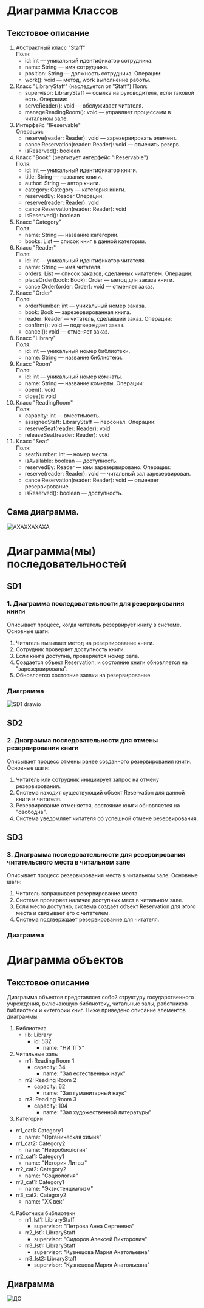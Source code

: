 
# Диаграмма Классов
## Текстовое описание
1. Абстрактный класс "Staff"  
    Поля:
    - id: int — уникальный идентификатор сотрудника.
    - name: String — имя сотрудника.
    - position: String — должность сотрудника.
    Операции:
    - work(): void — метод, work выполнение работы.
2. Класс "LibraryStaff" (наследуется от "Staff")
    Поля:
    - supervisor: LibraryStaff — ссылка на руководителя, если таковой есть.
    Операции:
    - serveReader(): void — обслуживает читателя.
    - manageReadingRoom(): void — управляет процессами в читальном зале.
3. Интерфейс "IReservable"  
    Операции:
    - reserve(reader: Reader): void — зарезервировать элемент.
    - cancelReservation(reader: Reader): void — отменить резерв.
    - isReserved(): boolean
4. Класс "Book" (реализует интерфейс "IReservable")  
    Поля:
    - id: int — уникальный идентификатор книги.
    - title: String — название книги.
    - author: String — автор книги.
    - category: Category — категория книги.
    - reservedBy: Reader
    Операции:
    - reserve(reader: Reader): void
    - cancelReservation(reader: Reader): void
    - isReserved(): boolean
5. Класс "Category"  
    Поля:
    - name: String — название категории.
    - books: List<Book> — список книг в данной категории.
6. Класс "Reader"  
    Поля:
    - id: int — уникальный идентификатор читателя.
    - name: String — имя читателя.
    - orders: List<Order> — список заказов, сделанных читателем.
    Операции:
    - placeOrder(book: Book): Order — метод для заказа книги.
    - cancelOrder(order: Order): void — отменяет заказ.
7. Класс "Order"  
    Поля:
    - orderNumber: int — уникальный номер заказа.
    - book: Book — зарезервированная книга.
    - reader: Reader — читатель, сделавший заказ.
    Операции:
    - confirm(): void — подтверждает заказ.
    - cancel(): void — отменяет заказ.
8. Класс "Library"  
    Поля:
    - id: int — уникальный номер библиотеки.
    - name: String — название библиотеки.
9. Класс "Room"  
    Поля:
    - id: int — уникальный номер комнаты.
    - name: String — название комнаты.
    Операции:
    - open(): void 
    - close(): void 
10. Класс "ReadingRoom"  
    Поля:
    - capacity: int — вместимость.
    - assignedStaff: LibraryStaff — персонал.
    Операции:
    - reserveSeat(reader: Reader): void 
    - releaseSeat(reader: Reader): void 
11. Класс "Seat"  
    Поля:
    - seatNumber: int — номер места.
    - isAvailable: boolean — доступность.
    - reservedBy: Reader — кем зарезервировано.
    Операции:
    - reserve(reader: Reader): void — читальный зал зарезервирован.
    - cancelReservation(reader: Reader): void — отменяет резервирование.
    - isReserved(): boolean — доступность.


## Сама диаграмма.
![АХАХХАХАХА](https://github.com/user-attachments/assets/4982cc95-cb0c-467a-826f-4236bef39c08)


# Диаграмма(мы) последовательностей

## SD1
### 1. Диаграмма последовательности для резервирования книги  
   Описывает процесс, когда читатель резервирует книгу в системе. Основные шаги:
   1. Читатель вызывает метод на резервирование книги.
   2. Сотрудник проверяет доступность книги.
   3. Если книга доступна, проверяется номер зала.
   4. Создается объект Reservation, и состояние книги обновляется на "зарезервирована".
   5. Обновляется состояние заявки на резервирование.
### Диаграмма
![SD1 drawio](https://github.com/user-attachments/assets/17c47c8d-1880-475d-a4ab-a7b3e98ae05f)


## SD2
### 2. Диаграмма последовательности для отмены резервирования книги  
   Описывает процесс отмены ранее созданного резервирования книги. Основные шаги:
   1. Читатель или сотрудник инициирует запрос на отмену резервирования.
   2. Система находит существующий объект Reservation для данной книги и читателя.
   3. Резервирование отменяется, состояние книги обновляется на "свободна".
   4. Система уведомляет читателя об успешной отмене резервирования.


## SD3
### 3. Диаграмма последовательности для резервирования читательского места в читальном зале  
   Описывает процесс резервирования места в читальном зале. Основные шаги:
   1. Читатель запрашивает резервирование места.
   2. Система проверяет наличие доступных мест в читальном зале.
   3. Если место доступно, система создаёт объект Reservation для этого места и связывает его с читателем.
   4. Система подтверждает резервирование для читателя.
### Диаграмма


# Диаграмма объектов

## Текстовое описание
Диаграмма объектов представляет собой структуру государственного учреждения, включающую библиотеку, читальные залы, работников библиотеки и китегории книг. Ниже приведено описание элементов диаграммы:
1. Библиотека
    - lib: Library
      - id: 532
        - name: "НИ ТГУ"
2. Читальные залы
    - rr1: Reading Room 1
      - capacity: 34
        - name: "Зал естественных наук"
    - rr2: Reading Room 2
      - capacity: 62
        - name: "Зал гуманитарный наук"
    - rr3: Reading Room 3
      - capacity: 104
        - name: "Зал художественной литературы"
3. Категории
  - rr1_cat1: Category1
    - name: "Органическая химия"
  - rr1_cat2: Category2
    - name: "Нейробиология"
  - rr2_cat1: Category1
    - name: "История Литвы"
  - rr2_cat2: Category2
    - name: "Социология"
  - rr3_cat1: Category1
    - name: "Экзистенциализм"
  - rr3_cat2: Category2
    - name: "XX век"
4. Работники библиотеки
    - rr1_lst1: LibraryStaff
        - supervisor: "Петрова Анна Сергеевна"
    - rr2_lst1: LibraryStaff
        - supervisor: "Сидоров Алексей Викторович"
    - rr3_lst1: LibraryStaff
        - supervisor: "Кузнецова Мария Анатольевна"
    - rr3_lst2: LibraryStaff
        - supervisor: "Кузнецова Мария Анатольевна"

## Диаграмма
![ДО](https://github.com/user-attachments/assets/0f88c56e-ac65-48e2-be99-94f14e4ea340)
